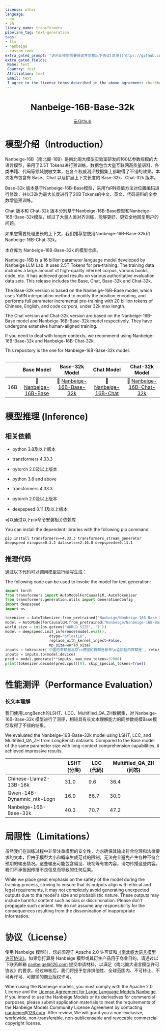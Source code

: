 ```yaml
---
license: other
language:
- en
- zh
library_name: transformers
pipeline_tag: text-generation
tags:
- llm
- nanbeige
- custom_code
extra_gated_prompt: "访问此模型需要阅读并同意以下协议[这里](https://github.com/Nanbeige/Nanbeige/blob/main/%E5%8D%97%E5%8C%97%E9%98%81%E5%A4%A7%E8%AF%AD%E8%A8%80%E6%A8%A1%E5%9E%8B%E8%AE%B8%E5%8F%AF%E5%8D%8F%E8%AE%AE.pdf)\nAccess to this model requires reading and agreeing to the following agreement [here](https://github.com/Nanbeige/Nanbeige/blob/main/License_Agreement_for_Large_Language_Models_Nanbeige.pdf)"
extra_gated_fields:
 Name: text
 Country: text
 Affiliation: text
 Email: text
 I agree to the license terms described in the above agreement: checkbox
---
```


<!-- markdownlint-disable first-line-h1 -->

<!-- markdownlint-disable html -->

<div align="center">
<h1>
  Nanbeige-16B-Base-32k
</h1>
</div>

<p align="center">
  <a href="https://github.com/Nanbeige/Nanbeige" target="_blank">💻Github</a>
</p>


# <span id="Introduction">模型介绍（Introduction）</span>

Nanbeige-16B（南北阁-16B）是南北阁大模型实验室研发的160亿参数规模的大语言模型，采用了2.5T Tokens进行预训练，数据包含大量互联网高质量语料、各类书籍、代码等领域脱敏文本，在各个权威测评数据集上都取得了不错的效果。本次发布包含有 Base、Chat 以及扩展上下文长度的 Base-32k、Chat-32k 版本。

Base-32k 版本基于Nanbeige-16B-Base模型，采用YaRN插值方法对位置编码进行修改，并以32k为最大长度进行了20B Tokens的中文、英文、代码语料的全参数增量预训练。

Chat 版本和 Chat-32k 版本分别基于Nanbeige-16B-Base模型和Nanbeige-16B-Base-32k模型，经过了大量人类对齐训练，能够更好、更安全地回复用户的问题。

如果您需要处理更长的上下文，我们推荐您使用Nanbeige-16B-Base-32k和Nanbeige-16B-Chat-32k。

本仓库为 Nanbeige-16B-Base-32k 的模型仓库。

Nanbeige-16B is a 16 billion parameter language model developed by Nanbeige LLM Lab. It uses 2.5T Tokens for pre-training. The training data includes a large amount of high-quality internet corpus, various books, code, etc. It has achieved good results on various authoritative evaluation data sets. This release includes the Base, Chat, Base-32k and Chat-32k.

The Base-32k version is based on the Nanbeige-16B-Base model, which uses YaRN interpolation method to modify the position encoding, and performs full parameter incremental pre-training with 20 billion tokens of Chinese, English, and code corpora, under 32k max length.

The Chat version and Chat-32k version are based on the Nanbeige-16B-Base model and Nanbeige-16B-Base-32k model respectively. They have undergone extensive human-aligned training.

If you need to deal with longer contexts, we recommend using Nanbeige-16B-Base-32k and Nanbeige-16B-Chat-32k.

This repository is the one for Nanbeige-16B-Base-32k model.

##
|         | Base Model  | Base-32k Model | Chat Model | Chat-32k Model |
|:-------:|:-------:|:-------:|:---------:|:--------:|
| 16B     | 🤗 [Nanbeige-16B-Base](https://huggingface.co/Nanbeige/Nanbeige-16B-Base) | 🤗 [Nanbeige-16B-Base-32k](https://huggingface.co/Nanbeige/Nanbeige-16B-Base-32k) | 🤗 [Nanbeige-16B-Chat](https://huggingface.co/Nanbeige/Nanbeige-16B-Chat) |🤗 [Nanbeige-16B-Chat-32k](https://huggingface.co/Nanbeige/Nanbeige-16B-Chat-32k) |


##
# <span id="Inference">模型推理 (Inference)</span>

## 相关依赖

- python 3.8及以上版本
  
- transformers 4.33.3
  
- pytorch 2.0及以上版本
  
- python 3.8 and above
  
- transformers 4.33.3
  
- pytorch 2.0及以上版本

- deepspeed 0.11.1及以上版本

可以通过以下pip命令安装相关依赖库

You can install the dependent libraries with the following pip command

```
pip install transformers==4.33.3 transformers_stream_generator deepspeed einops==0.3.2 datasets==2.10.0 deepspeed==0.11.1
```

## 推理代码

通过以下代码可以调用模型进行续写生成：

The following code can be used to invoke the model for text generation:

```python
import torch
from transformers import AutoModelForCausalLM, AutoTokenizer
from transformers.generation.utils import GenerationConfig
import deepspeed
import os

tokenizer = AutoTokenizer.from_pretrained("Nanbeige/Nanbeige-16B-Base-32k", use_fast=False, trust_remote_code=True)
model = AutoModelForCausalLM.from_pretrained("Nanbeige/Nanbeige-16B-Base-32k", device_map="auto", torch_dtype=torch.bfloat16, trust_remote_code=True)
world_size = int(os.getenv('WORLD_SIZE', '1'))
model = deepspeed.init_inference(model.eval(),
                    dtype="bfloat16",
                    replace_with_kernel_inject=False,
                    mp_size=world_size)
inputs = tokenizer('中国的首都是北京\n德国的首都是柏林\n孟加拉的首都是', return_tensors='pt')
inputs = inputs.to(model.device)
pred = model.generate(**inputs, max_new_tokens=32000)
print(tokenizer.decode(pred.cpu()[0], skip_special_tokens=True))
```

##
# <span id="Evaluation">性能测评（Performance Evaluation）</span>

### 长文本理解
我们使用LongBench的LSHT、LCC、Multifiled_QA_ZH数据集，对 Nanbeige-16B-Base-32k 模型进行了测评，相较具有长文本理解能力的同参数规模Base模型取得了不错的结果。

We evaluated the Nanbeige-16B-Base-32k model using LSHT, LCC, and Multifiled_QA_ZH from LongBench datasets. Compared to the Base model of the same parameter size with long-context comprehension capabilities, it achieved impressive results.

|                            |  LSHT (分类)  |  LCC (代码) | Multifiled_QA_ZH (问答) |
|----------------------------|--------|-------|------------------|
| Chinese-Llama2-13B-16k     |  31.0  |  9.6  |       36.4       |
| Qwen-14B-Dynamnic_ntk-Logn |  16.0  |  66.7 |       30.0       | 
| Nanbeige-16B-Base-32k      |  40.3  |  70.7 |       47.2       |


##
# <span id="Limitations">局限性（Limitations）</span>

虽然我们在训练过程中非常注重模型的安全性，力求确保其输出符合伦理和法律要求的文本，但由于模型大小和概率生成范式的限制，无法完全避免产生各种不符合预期的输出情况。这些输出可能包含偏见、歧视等有害内容，请勿传播这些内容。我们不承担因传播不良信息而导致的任何后果。

While we place great emphasis on the safety of the model during the training process, striving to ensure that its outputs align with ethical and legal requirements, it may not completely avoid generating unexpected outputs due to the model's size and probabilistic nature. These outputs may include harmful content such as bias or discrimination. Please don't propagate such content. We do not assume any responsibility for the consequences resulting from the dissemination of inappropriate information.

# <span id="License">协议（License）</span>

使用 Nanbeige 模型时，您必须遵守 Apache 2.0 许可证和[《南北阁大语言模型许可协议》](https://huggingface.co/Nanbeige/Nanbeige-16B-Base-32k/resolve/main/南北阁大语言模型许可协议.pdf)。如果您打算将 Nanbeige 模型或其衍生产品用于商业目的，请通过以下联系邮箱 nanbeige@126.com 提交申请材料，以满足《南北阁大语言模型许可协议》的要求。经过审核后，我们将授予您非排他性、全球范围内、不可转让、不可再许可、可撤销的商业版权许可。

When using the Nanbeige models, you must comply with the Apache 2.0 License and the [License Agreement for Large Language Models Nanbeige](https://huggingface.co/Nanbeige/Nanbeige-16B-Base-32k/resolve/main/License_Agreement_for_Large_Language_Models_Nanbeige.pdf). If you intend to use the Nanbeige Models or its derivatives for commercial purposes, please submit application materials to meet the requirements of the Nanbeige Models Community License Agreement by contacting nanbeige@126.com. After review, We will grant you a non-exclusive, worldwide, non-transferable, non-sublicensable and revocable commercial copyright license.
